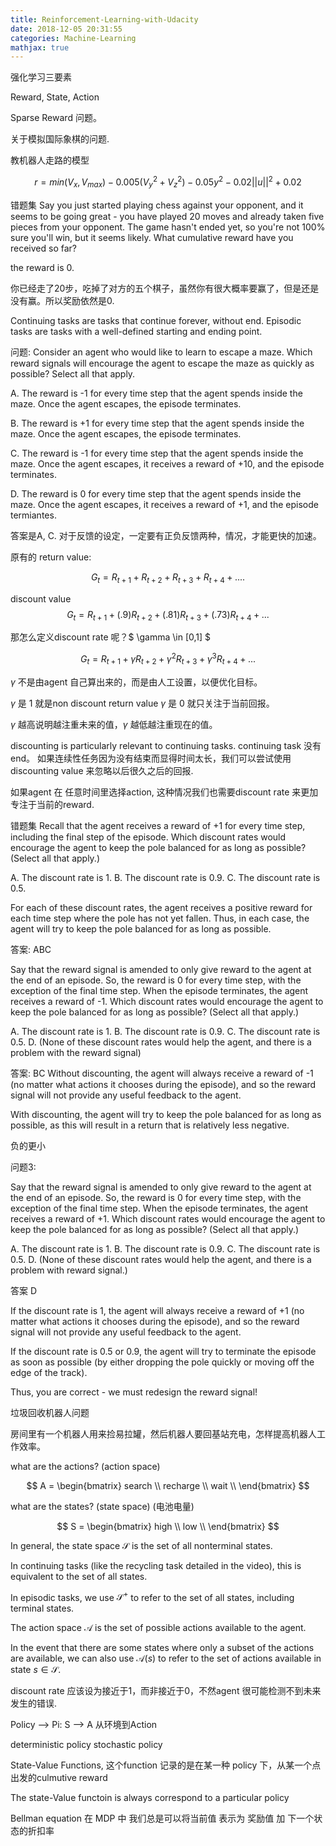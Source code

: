 ```yaml
---
title: Reinforcement-Learning-with-Udacity
date: 2018-12-05 20:31:55
categories: Machine-Learning
mathjax: true
---
```



强化学习三要素

Reward, State, Action

Sparse Reward 问题。

关于模拟国际象棋的问题.

教机器人走路的模型

$$ r = min(V_x, V_{max}) - 0.005(V_y^2 + V_z^2) - 0.05y^2 - 0.02||u||^2 + 0.02$$

错题集
Say you just started playing chess against your opponent, and it seems to be going great - you have played 20 moves and already taken five pieces from your opponent. The game hasn't ended yet, so you're not 100% sure you'll win, but it seems likely. What cumulative reward have you received so far?

the reward is 0.

你已经走了20步，吃掉了对方的五个棋子，虽然你有很大概率要赢了，但是还是没有赢。所以奖励依然是0.

Continuing tasks are tasks that continue forever, without end.
Episodic tasks are tasks with a well-defined starting and ending point.

问题:
Consider an agent who would like to learn to escape a maze. Which reward signals will encourage the agent to escape the maze as quickly as possible? Select all that apply.

A. The reward is -1 for every time step that the agent spends inside the maze. Once the agent escapes, the episode terminates.

B. The reward is +1 for every time step that the agent spends inside the maze. Once the agent escapes, the episode terminates.

C. The reward is -1 for every time step that the agent spends inside the maze. Once the agent escapes, it receives a reward of +10, and the episode terminates.

D. The reward is 0 for every time step that the agent spends inside the maze. Once the agent escapes, it receives a reward of +1, and the episode termiantes.

答案是A, C. 对于反馈的设定，一定要有正负反馈两种，情况，才能更快的加速。


原有的 return value:

$$ G_t = R_{t+1} + R_{t+2} + R_{t+3} + R_{t+4} + .... $$

discount value
$$ G_t = R_{t+1} + (.9)R_{t+2} + (.81)R_{t+3} + (.73)R_{t+4} + ... $$

那怎么定义discount rate 呢？$ \gamma \in [0,1] $

$$ G_t = R_{t+1} + \gamma R_{t+2} + \gamma^2R_{t+3} + \gamma^3R_{t+4} + ... $$

$\gamma$ 不是由agent 自己算出来的，而是由人工设置，以便优化目标。

$\gamma$ 是 1 就是non discount return value
$\gamma$ 是 0 就只关注于当前回报。

$\gamma$ 越高说明越注重未来的值，$\gamma$ 越低越注重现在的值。

discounting is particularly relevant to continuing tasks. continuing task 没有end。 如果连续性任务因为没有结束而显得时间太长，我们可以尝试使用discounting value 来忽略以后很久之后的回报.

如果agent 在 任意时间里选择action, 这种情况我们也需要discount rate 来更加专注于当前的reward.

错题集
Recall that the agent receives a reward of +1 for every time step, including the final step of the episode. Which discount rates would encourage the agent to keep the pole balanced for as long as possible? (Select all that apply.)

A. The discount rate is 1.
B. The discount rate is 0.9.
C. The discount rate is 0.5.

For each of these discount rates, the agent receives a positive reward for each time step where the pole has not yet fallen. Thus, in each case, the agent will try to keep the pole balanced for as long as possible.

答案: ABC

Say that the reward signal is amended to only give reward to the agent at the end of an episode. So, the reward is 0 for every time step, with the exception of the final time step. When the episode terminates, the agent receives a reward of -1. Which discount rates would encourage the agent to keep the pole balanced for as long as possible? (Select all that apply.)

A. The discount rate is 1.
B. The discount rate is 0.9.
C. The discount rate is 0.5.
D. (None of these discount rates would help the agent, and there is a problem with the reward signal)

答案: BC
 Without discounting, the agent will always receive a reward of -1 (no matter what actions it chooses during the episode), and so the reward signal will not provide any useful feedback to the agent.

With discounting, the agent will try to keep the pole balanced for as long as possible, as this will result in a return that is relatively less negative.

负的更小

问题3:

Say that the reward signal is amended to only give reward to the agent at the end of an episode. So, the reward is 0 for every time step, with the exception of the final time step. When the episode terminates, the agent receives a reward of +1. Which discount rates would encourage the agent to keep the pole balanced for as long as possible? (Select all that apply.)

A. The discount rate is 1.
B. The discount rate is 0.9.
C. The discount rate is 0.5.
D. (None of these discount rates would help the agent, and there is a problem with reward signal.)

答案 D


If the discount rate is 1, the agent will always receive a reward of +1 (no matter what actions it chooses during the episode), and so the reward signal will not provide any useful feedback to the agent.

If the discount rate is 0.5 or 0.9, the agent will try to terminate the episode as soon as possible (by either dropping the pole quickly or moving off the edge of the track).

Thus, you are correct - we must redesign the reward signal!

垃圾回收机器人问题

房间里有一个机器人用来捡易拉罐，然后机器人要回基站充电，怎样提高机器人工作效率。

what are the actions? (action space)

$$ 
A =
\begin{bmatrix}
	search \\
	recharge \\
	wait \\
\end{bmatrix}
$$

what are the states? (state space) (电池电量)

$$ 
S = 
\begin{bmatrix}
        high \\
        low  \\
\end{bmatrix}
$$

In general, the state space $\mathcal{S}$ is the set of all nonterminal states.

In continuing tasks (like the recycling task detailed in the video), this is equivalent to the set of all states.

In episodic tasks, we use $\mathcal{S}^+$ to refer to the set of all states, including terminal states.

The action space $\mathcal{A}$ is the set of possible actions available to the agent.

In the event that there are some states where only a subset of the actions are available, we can also use $\mathcal{A}(s)$ to refer to the set of actions available in state $s\in\mathcal{S}$.

discount rate 应该设为接近于1，而非接近于0，不然agent 很可能检测不到未来发生的错误.

Policy --> Pi: S --> A 从环境到Action

deterministic policy
stochastic policy

State-Value Functions, 这个function 记录的是在某一种 policy 下，从某一个点出发的culmutive reward

The state-Value functoin is always correspond to a particular policy

Bellman equation
在 MDP 中 我们总是可以将当前值 表示为 奖励值 加 下一个状态的折扣率

